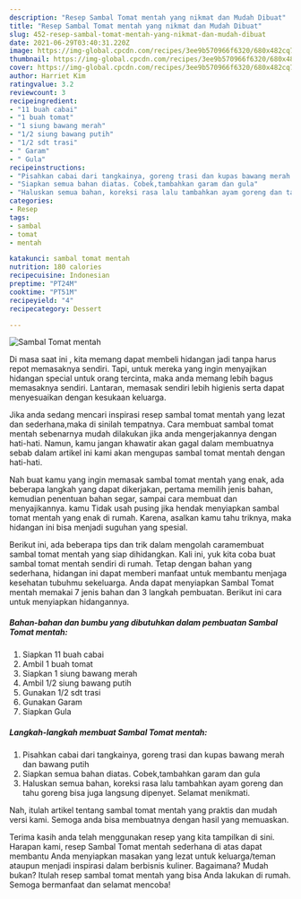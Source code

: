 ```yaml
---
description: "Resep Sambal Tomat mentah yang nikmat dan Mudah Dibuat"
title: "Resep Sambal Tomat mentah yang nikmat dan Mudah Dibuat"
slug: 452-resep-sambal-tomat-mentah-yang-nikmat-dan-mudah-dibuat
date: 2021-06-29T03:40:31.220Z
image: https://img-global.cpcdn.com/recipes/3ee9b570966f6320/680x482cq70/sambal-tomat-mentah-foto-resep-utama.jpg
thumbnail: https://img-global.cpcdn.com/recipes/3ee9b570966f6320/680x482cq70/sambal-tomat-mentah-foto-resep-utama.jpg
cover: https://img-global.cpcdn.com/recipes/3ee9b570966f6320/680x482cq70/sambal-tomat-mentah-foto-resep-utama.jpg
author: Harriet Kim
ratingvalue: 3.2
reviewcount: 3
recipeingredient:
- "11 buah cabai"
- "1 buah tomat"
- "1 siung bawang merah"
- "1/2 siung bawang putih"
- "1/2 sdt trasi"
- " Garam"
- " Gula"
recipeinstructions:
- "Pisahkan cabai dari tangkainya, goreng trasi dan kupas bawang merah dan bawang putih"
- "Siapkan semua bahan diatas. Cobek,tambahkan garam dan gula"
- "Haluskan semua bahan, koreksi rasa lalu tambahkan ayam goreng dan tahu goreng bisa juga langsung dipenyet. Selamat menikmati."
categories:
- Resep
tags:
- sambal
- tomat
- mentah

katakunci: sambal tomat mentah 
nutrition: 180 calories
recipecuisine: Indonesian
preptime: "PT24M"
cooktime: "PT51M"
recipeyield: "4"
recipecategory: Dessert

---
```



![Sambal Tomat mentah](https://img-global.cpcdn.com/recipes/3ee9b570966f6320/680x482cq70/sambal-tomat-mentah-foto-resep-utama.jpg)

Di masa  saat ini , kita memang dapat membeli hidangan jadi tanpa harus repot memasaknya sendiri. Tapi, untuk mereka yang ingin menyajikan hidangan special untuk orang tercinta, maka anda memang lebih bagus memasaknya sendiri. Lantaran, memasak sendiri lebih higienis serta dapat menyesuaikan dengan kesukaan keluarga.

Jika anda sedang mencari inspirasi resep sambal tomat mentah yang lezat dan sederhana,maka di sinilah tempatnya. Cara membuat sambal tomat mentah  sebenarnya mudah dilakukan jika anda mengerjakannya dengan hati-hati. Namun, kamu jangan khawatir akan gagal dalam membuatnya 
sebab dalam artikel ini kami akan mengupas sambal tomat mentah dengan hati-hati.  



Nah buat kamu yang ingin memasak sambal tomat mentah yang enak, ada beberapa langkah yang dapat dikerjakan, pertama memilih jenis bahan, kemudian penentuan bahan segar, sampai cara membuat dan menyajikannya. kamu Tidak usah pusing jika hendak menyiapkan sambal tomat mentah yang enak di rumah. Karena, asalkan kamu  tahu triknya, maka hidangan ini bisa menjadi suguhan yang spesial.

Berikut ini, ada beberapa tips dan trik dalam mengolah caramembuat sambal tomat mentah yang siap dihidangkan. Kali ini, yuk kita coba buat sambal tomat mentah sendiri di rumah. Tetap dengan bahan yang sederhana, hidangan ini dapat memberi manfaat untuk membantu menjaga kesehatan tubuhmu sekeluarga. Anda dapat menyiapkan Sambal Tomat mentah memakai 7 jenis bahan dan 3 langkah pembuatan. Berikut ini cara untuk menyiapkan hidangannya.

<!--inarticleads1-->

##### Bahan-bahan dan bumbu yang dibutuhkan dalam pembuatan Sambal Tomat mentah:

1. Siapkan 11 buah cabai
1. Ambil 1 buah tomat
1. Siapkan 1 siung bawang merah
1. Ambil 1/2 siung bawang putih
1. Gunakan 1/2 sdt trasi
1. Gunakan  Garam
1. Siapkan  Gula




<!--inarticleads2-->

##### Langkah-langkah membuat Sambal Tomat mentah:

1. Pisahkan cabai dari tangkainya, goreng trasi dan kupas bawang merah dan bawang putih
1. Siapkan semua bahan diatas. Cobek,tambahkan garam dan gula
1. Haluskan semua bahan, koreksi rasa lalu tambahkan ayam goreng dan tahu goreng bisa juga langsung dipenyet. Selamat menikmati.




Nah, itulah artikel tentang  sambal tomat mentah  yang praktis dan mudah versi kami. Semoga anda bisa membuatnya dengan hasil yang memuaskan. 

Terima kasih anda telah menggunakan resep yang kita tampilkan di sini. Harapan kami, resep  Sambal Tomat mentah sederhana di atas dapat membantu Anda menyiapkan masakan yang lezat untuk keluarga/teman ataupun menjadi inspirasi dalam berbisnis kuliner. Bagaimana? Mudah bukan? Itulah resep sambal tomat mentah yang bisa Anda lakukan di rumah. Semoga bermanfaat dan selamat mencoba!

